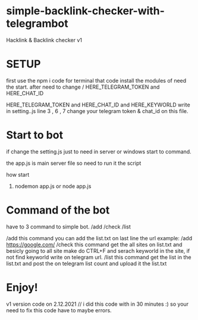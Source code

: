 # simple-backlink-checker-with-telegrambot
Hacklink &amp; Backlink checker v1


# SETUP  

first use the npm i code for terminal 
that code install the modules of need the start. 
after need to change / HERE_TELEGRAM_TOKEN and HERE_CHAT_ID

HERE_TELEGRAM_TOKEN and HERE_CHAT_ID and HERE_KEYWORLD write in setting..js line 3 , 6 , 7 change your telegram token & chat_id on this file. 

# Start to bot
if change the setting.js just to need in server or windows start to command.

the app.js is main server file so need to run it the script

how start 
1. nodemon app.js  or node app.js




# Command of the bot 

have to 3 command to simple bot. 
/add 
/check
/list 


/add this command you can add the list.txt on last line the url example: /add https://google.com/ 
/check this command get the all sites on list.txt and besicly going to all site make do CTRL+F and serach keyworld in the site, if not find keyworld write on telegram url.
/list this command get the list in the list.txt and post the on telegram list count and upload it the list.txt 

# Enjoy! 
v1 version code on 2.12.2021 // i did this code with in 30 minutes :) 
so your need to fix this code have to maybe errors.
